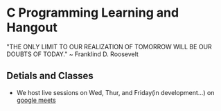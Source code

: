 # C Programming Learning and Hangout

"THE ONLY LIMIT TO OUR REALIZATION OF TOMORROW WILL BE OUR DOUBTS OF TODAY." ~ Franklind D. Roosevelt


## Detials and Classes

* We host live sessions on Wed, Thur, and Friday(in development...) on [google meets](https://meet.google.com/iia-arzj-dfh)



